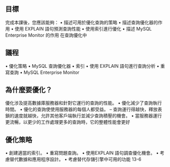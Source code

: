 ## 目標 
完成本課後，您應該能夠： 
• 描述可用於優化查詢的策略 • 描述查詢優化器的作用
• 使用 EXPLAIN 語句預測查詢性能 • 使用索引進行優化
• 描述 MySQL Enterprise Monitor 的作用 在查詢優化中

## 議程 
• 優化策略 
• MySQL 查詢優化器 
• 索引 
• 使用 EXPLAIN 語句進行查詢分析 • 重寫查詢 
• MySQL Enterprise Monitor

## 為什麼要優化？
優化涉及提高數據庫服務器和針對它運行的查詢的性能。
• 優化減少了查詢執行時間。
• 優化的查詢使使用服務器的每個人都受益。
– 查詢運行得越快，釋放表鎖的速度就越快，允許其他客戶端執行並減少查詢積壓的機會。
• 當服務器運行更流暢，以更少的工作處理更多的查詢時，它的整體性能會更好

## 優化策略
• 創建適當的索引。
• 重寫問題查詢。
• 使用EXPLAIN 語句調查優化機會。
• 考慮替代數據和應用程序設計。
• 考慮替代存儲引擎中可用的功能
13-6